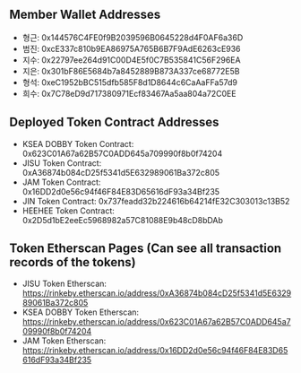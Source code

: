 ## Member Wallet Addresses

* 형근: 0x144576C4FE0f9B2039596B0645228d4F0AF6a36D
* 범진: 0xcE337c810b9EA86975A765B6B7F9AdE6263cE936
* 지수: 0x22797ee264d91C00D4E5f0C7B535841C56F296EA
* 지은: 0x301bF86E5684b7a8452889B873A337ce68772E5B
* 형석: 0xeC1952bBC515dfb585F8d1D8644c6CaAaFFa57d9
* 희수: 0x7C78eD9d717380971Ecf83467Aa5aa804a72C0EE

## Deployed Token Contract Addresses

* KSEA DOBBY Token Contract: 0x623C01A67a62B57C0ADD645a709990f8b0f74204
* JISU Token Contract: 0xA36874b084cD25f5341d5E632989061Ba372c805
* JAM Token Contract: 0x16DD2d0e56c94f46F84E83D65616dF93a34Bf235
* JIN Token Contract: 0x737feadd32b224616b64214fE32C303013c13B52
* HEEHEE Token Contract: 0x2D5d1bE2eeEc5968982a57C81088E9b48cD8bDAb

## Token Etherscan Pages (Can see all transaction records of the tokens)

* JISU Token Etherscan: https://rinkeby.etherscan.io/address/0xA36874b084cD25f5341d5E632989061Ba372c805
* KSEA DOBBY Token Etherscan: https://rinkeby.etherscan.io/address/0x623C01A67a62B57C0ADD645a709990f8b0f74204
* JAM Token Etherscan: https://rinkeby.etherscan.io/address/0x16DD2d0e56c94f46F84E83D65616dF93a34Bf235
